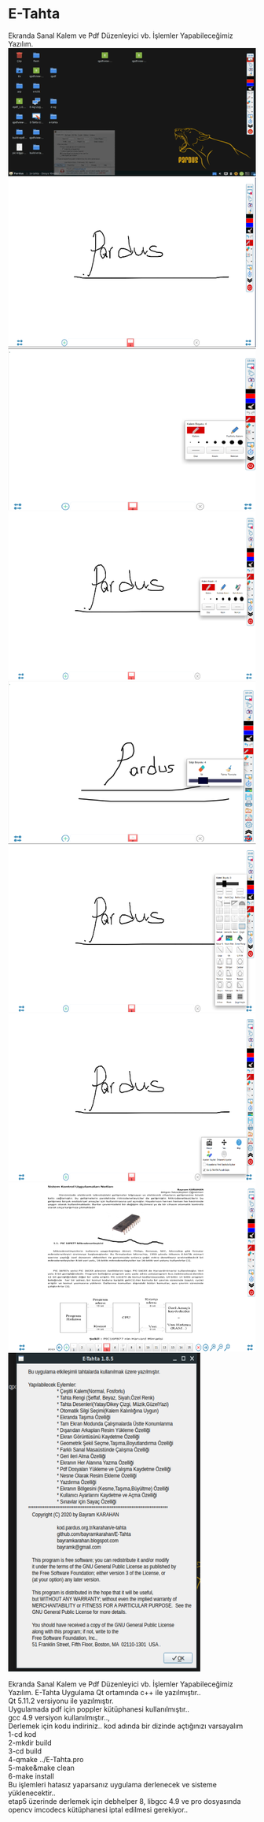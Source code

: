 # E-Tahta
Ekranda Sanal Kalem ve Pdf Düzenleyici vb. İşlemler Yapabileceğimiz Yazılım.
![E-Tahta](Clip0014-1.gif)
![E-Tahta](etahta0.png)
![E-Tahta](etahta1.png)
![E-Tahta](etahta2.png)
![E-Tahta](etahta3.png)
![E-Tahta](etahta4.png)
![E-Tahta](etahta5.png)
![E-Tahta](etahta6.png)
![E-Tahta](etahta7.png)



Ekranda Sanal Kalem ve Pdf Düzenleyici vb. İşlemler Yapabileceğimiz Yazılım. E-Tahta
Uygulama Qt ortamında c++ ile yazılmıştır..
<br/>Qt 5.11.2 versiyonu ile yazılmıştır.
<br/>Uygulamada pdf için poppler kütüphanesi kullanılmıştır..
<br/>gcc 4.9 versiyon kullanılmıştır..,
<br/>Derlemek için kodu indiriniz.. kod adında bir dizinde açtığınızı varsayalım
<br/>1-cd kod
<br/>2-mkdir build
<br/>3-cd build
<br/>4-qmake ../E-Tahta.pro
<br/>5-make&make clean
<br/>6-make install
<br/>Bu işlemleri hatasız yaparsanız uygulama derlenecek ve sisteme yüklenecektir..
<br/> etap5 üzerinde derlemek için debhelper 8, libgcc 4.9 ve pro dosyasında opencv imcodecs kütüphanesi iptal edilmesi gerekiyor..
